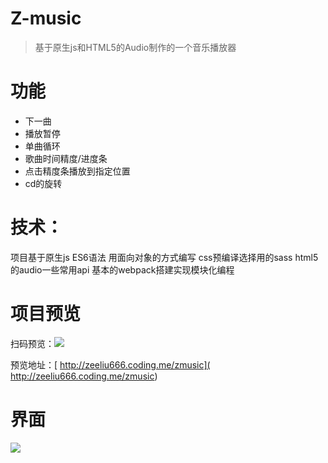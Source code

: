 # Z-music
> 基于原生js和HTML5的Audio制作的一个音乐播放器

# 功能

- 下一曲
- 播放暂停
- 单曲循环
- 歌曲时间精度/进度条
- 点击精度条播放到指定位置
- cd的旋转


# 技术：

项目基于原生js ES6语法
用面向对象的方式编写
css预编译选择用的sass
html5的audio一些常用api
基本的webpack搭建实现模块化编程

# 项目预览

扫码预览：![](http://olch1yuye.bkt.clouddn.com/18-8-17/94520231.jpg)

预览地址：[ http://zeeliu666.coding.me/zmusic]( http://zeeliu666.coding.me/zmusic)


# 界面
![](http://olch1yuye.bkt.clouddn.com/18-5-6/99463575.jpg)